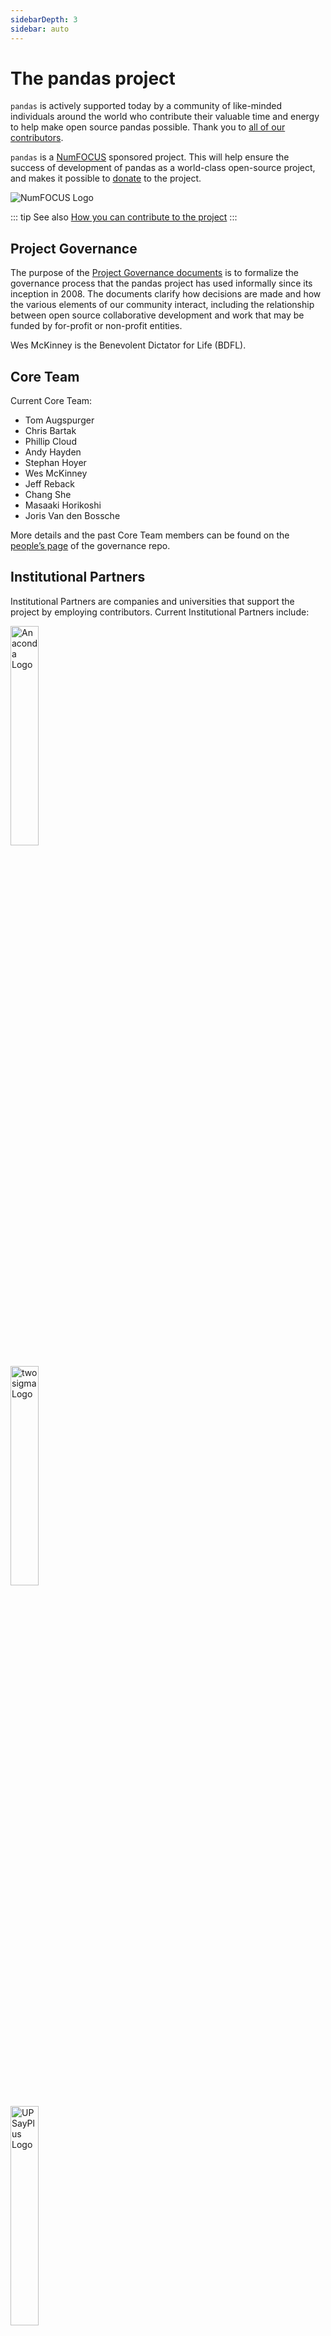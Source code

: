 ```yaml
---
sidebarDepth: 3
sidebar: auto
---
```


# The pandas project

``pandas`` is actively supported today by a community of like-minded individuals around the world who contribute their valuable time and energy to help make open source pandas possible. Thank you to [all of our contributors](https://github.com/pydata/pandas/contributors).

``pandas`` is a [NumFOCUS](http://www.numfocus.org/open-source-projects.html) sponsored project. This will help ensure the success of development of pandas as a world-class open-source project, and makes it possible to [donate](https://pandas.pydata.org/donate.html) to the project.

![NumFOCUS Logo](https://static.pypandas.cn/public/static/images/SponsoredProjectStamp_300px.png)

::: tip See also
[How you can contribute to the project](http://pandas.pydata.org/pandas-docs/stable/contributing.html)
:::

## Project Governance

The purpose of the [Project Governance documents](https://github.com/pandas-dev/pandas-governance) is to formalize the governance process that the pandas project has used informally since its inception in 2008. The documents clarify how decisions are made and how the various elements of our community interact, including the relationship between open source collaborative development and work that may be funded by for-profit or non-profit entities.

Wes McKinney is the Benevolent Dictator for Life (BDFL).

## Core Team

Current Core Team:

- Tom Augspurger
- Chris Bartak
- Phillip Cloud
- Andy Hayden
- Stephan Hoyer
- Wes McKinney
- Jeff Reback
- Chang She
- Masaaki Horikoshi
- Joris Van den Bossche

More details and the past Core Team members can be found on the [people’s page](https://github.com/pandas-dev/pandas-governance/blob/master/people.md) of the governance repo.

## Institutional Partners

Institutional Partners are companies and universities that support the project by employing contributors. Current Institutional Partners include:

<img src="/static/images/Anaconda_horizontal_RGB.png" alt="Anaconda Logo" width="30%"> <br />

<img src="/static/images/twosigma-logo.png" alt="twosigma Logo" width="30%"> <br />

<img src="/static/images/logoUPSayPlusCDS_990.png" alt="UPSayPlus Logo" width="30%">
